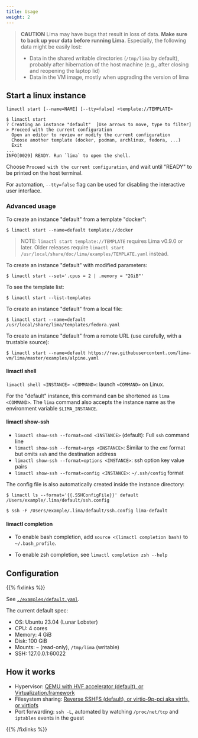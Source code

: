 ```yaml
---
title: Usage
weight: 2
---
```


> **CAUTION**
> Lima may have bugs that result in loss of data.
> **Make sure to back up your data before running Lima.**
> Especially, the following data might be easily lost:
> - Data in the shared writable directories (`/tmp/lima` by default),
>  probably after hibernation of the host machine (e.g., after closing and reopening the laptop lid)
> - Data in the VM image, mostly when upgrading the version of lima

## Start a linux instance

```console
limactl start [--name=NAME] [--tty=false] <template://TEMPLATE>
```

```console
$ limactl start
? Creating an instance "default"  [Use arrows to move, type to filter]
> Proceed with the current configuration
  Open an editor to review or modify the current configuration
  Choose another template (docker, podman, archlinux, fedora, ...)
  Exit
...
INFO[0029] READY. Run `lima` to open the shell.
```

Choose `Proceed with the current configuration`, and wait until "READY" to be printed on the host terminal.

For automation,  `--tty=false` flag can be used for disabling the interactive user interface.

### Advanced usage
To create an instance "default" from a template "docker":
```console
$ limactl start --name=default template://docker
```

> NOTE: `limactl start template://TEMPLATE` requires Lima v0.9.0 or later.
> Older releases require `limactl start /usr/local/share/doc/lima/examples/TEMPLATE.yaml` instead.

To create an instance "default" with modified parameters:
```console
$ limactl start --set='.cpus = 2 | .memory = "2GiB"'
```

To see the template list:
```console
$ limactl start --list-templates
```

To create an instance "default" from a local file:
```console
$ limactl start --name=default /usr/local/share/lima/templates/fedora.yaml
```

To create an instance "default" from a remote URL (use carefully, with a trustable source):
```console
$ limactl start --name=default https://raw.githubusercontent.com/lima-vm/lima/master/examples/alpine.yaml
```

#### limactl shell
`limactl shell <INSTANCE> <COMMAND>`: launch `<COMMAND>` on Linux.

For the "default" instance, this command can be shortened as `lima <COMMAND>`.
The `lima` command also accepts the instance name as the environment variable `$LIMA_INSTANCE`.

#### limactl show-ssh
- `limactl show-ssh --format=cmd <INSTANCE>` (default): Full `ssh` command line
- `limactl show-ssh --format=args <INSTANCE>`: Similar to the `cmd` format but omits `ssh` and the destination address
- `limactl show-ssh --format=options <INSTANCE>`: ssh option key value pairs
- `limactl show-ssh --format=config <INSTANCE>`: `~/.ssh/config` format

The config file is also automatically created inside the instance directory:
```console
$ limactl ls --format='{{.SSHConfigFile}}' default
/Users/example/.lima/default/ssh.config

$ ssh -F /Users/example/.lima/default/ssh.config lima-default
```

#### limactl completion
- To enable bash completion, add `source <(limactl completion bash)` to `~/.bash_profile`.

- To enable zsh completion, see `limactl completion zsh --help`

## Configuration
{{% fixlinks %}}

See [`./examples/default.yaml`](./examples/default.yaml).

The current default spec:
- OS: Ubuntu 23.04 (Lunar Lobster)
- CPU: 4 cores
- Memory: 4 GiB
- Disk: 100 GiB
- Mounts: `~` (read-only), `/tmp/lima` (writable)
- SSH: 127.0.0.1:60022

## How it works

- Hypervisor: [QEMU with HVF accelerator (default), or Virtualization.framework](./docs/vmtype.md)
- Filesystem sharing: [Reverse SSHFS (default),  or virtio-9p-pci aka virtfs, or virtiofs](./docs/mount.md)
- Port forwarding: `ssh -L`, automated by watching `/proc/net/tcp` and `iptables` events in the guest

{{% /fixlinks %}}